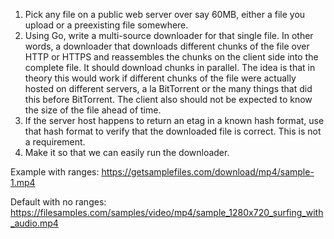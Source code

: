 1) Pick any file on a public web server over say 60MB, either a file you upload or a preexisting file somewhere.
2) Using Go, write a multi-source downloader for that single file. In other words, a downloader that downloads different chunks of the file over HTTP or HTTPS and reassembles the chunks on the client side into the complete file. It should download chunks in parallel. The idea is that in theory this would work if different chunks of the file were actually hosted on different servers, a la BitTorrent or the many things that did this before BitTorrent. The client also should not be expected to know the size of the file ahead of time.
3) If the server host happens to return an etag in a known hash format, use that hash format to verify that the downloaded file is correct. This is not a requirement.
4) Make it so that we can easily run the downloader.

Example with ranges:
https://getsamplefiles.com/download/mp4/sample-1.mp4

Default with no ranges:
https://filesamples.com/samples/video/mp4/sample_1280x720_surfing_with_audio.mp4